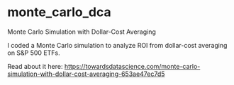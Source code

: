 # monte_carlo_dca
Monte Carlo Simulation with Dollar-Cost Averaging

I coded a Monte Carlo simulation to analyze ROI from dollar-cost averaging on S&P 500 ETFs.

Read about it here: https://towardsdatascience.com/monte-carlo-simulation-with-dollar-cost-averaging-653ae47ec7d5
